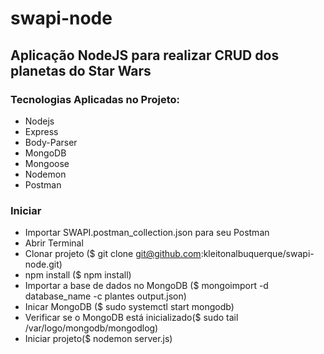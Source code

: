 # swapi-node

## Aplicação NodeJS para realizar CRUD dos planetas do Star Wars

### Tecnologias Aplicadas no Projeto:

* Nodejs
* Express
* Body-Parser
* MongoDB
* Mongoose
* Nodemon
* Postman

### Iniciar

* Importar SWAPI.postman_collection.json para seu Postman
* Abrir Terminal
* Clonar projeto ($ git clone git@github.com:kleitonalbuquerque/swapi-node.git)
* npm install ($ npm install)
* Importar a base de dados no MongoDB ($ mongoimport -d database_name -c plantes output.json)
* Inicar MongoDB ($ sudo systemctl start mongodb)
* Verificar se o MongoDB está inicializado($ sudo tail /var/logo/mongodb/mongodlog)
* Iniciar projeto($ nodemon server.js)

